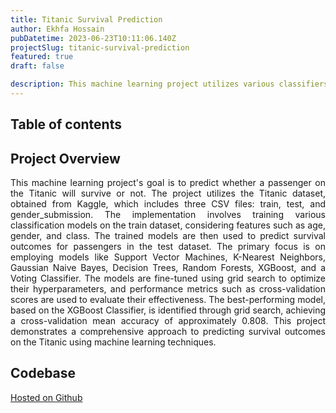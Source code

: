 ```yaml
---
title: Titanic Survival Prediction
author: Ekhfa Hossain
pubDatetime: 2023-06-23T10:11:06.140Z
projectSlug: titanic-survival-prediction
featured: true
draft: false

description: This machine learning project utilizes various classifiers to predict passenger survival on the Titanic based on features like age, gender, and class.
---
```


## Table of contents

## Project Overview

<p style='text-align: justify;'>
This machine learning project's goal is to predict whether a passenger on the Titanic will survive or not. The project utilizes the Titanic dataset, obtained from Kaggle, which includes three CSV files: train, test, and gender_submission. The implementation involves training various classification models on the train dataset, considering features such as age, gender, and class. The trained models are then used to predict survival outcomes for passengers in the test dataset. The primary focus is on employing models like Support Vector Machines, K-Nearest Neighbors, Gaussian Naive Bayes, Decision Trees, Random Forests, XGBoost, and a Voting Classifier. The models are fine-tuned using grid search to optimize their hyperparameters, and performance metrics such as cross-validation scores are used to evaluate their effectiveness. The best-performing model, based on the XGBoost Classifier, is identified through grid search, achieving a cross-validation mean accuracy of approximately 0.808. This project demonstrates a comprehensive approach to predicting survival outcomes on the Titanic using machine learning techniques.
</p>

## Codebase

[Hosted on Github](https://github.com/ekhfa/Titanic_Disaster_Survivability_Prediction_using_ML)
